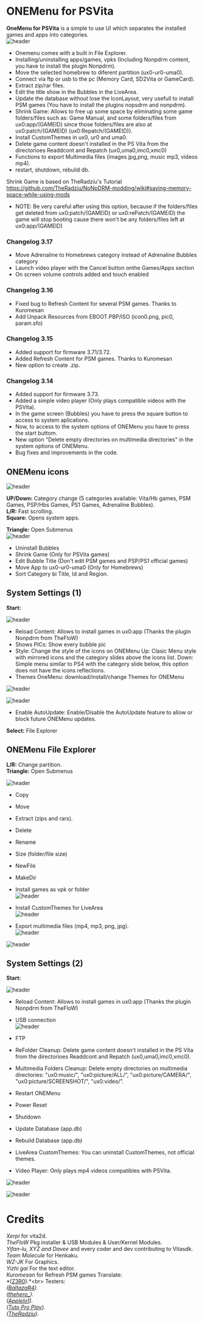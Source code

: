 # ONEMenu for PSVita

**OneMenu for PSVita** is a simple to use UI which separates the installed games and apps into categories.<br>
![header](screenshots/1MENUVITA.png)

- Onemenu comes with a built in File Explorer.
- Installing/uninstalling apps/games, vpks (Including Nonpdrm content, you have to install the plugin Nonpdrm).
- Move the selected homebrew to diferent partition (ux0-ur0-uma0).
- Connect via ftp or usb to the pc (Memory Card, SD2Vita or GameCard).
- Extract zip/rar files.
- Edit the title show in the Bubbles in the LiveArea. 
- Update the database without lose the IconLayout, very usefull to install PSM games (You have to install the plugins nopsdrm and nonpdrm).
- Shrink Game: Allows to free up some space by eliminating some game folders/files such as: Game Manual, and some folders/files from ux0:app/(GAMEID) since those folders/files are also at ux0:patch/(GAMEID) (ux0:Repatch/(GAMEID)). 
- Install CustomThemes in ux0, ur0 and uma0.
- Delete game content doesn't installed in the PS Vita from the directorioes Readdcont and Repatch (ux0,uma0,imc0,xmc0)
- Functions to export Multimedia files (images jpg,png, music mp3, videos mp4).
- restart, shutdown, rebuild db.

Shrink Game is based on TheRadziu's Tutorial https://github.com/TheRadziu/NoNpDRM-modding/wiki#saving-memory-space-while-using-mods
* NOTE: Be very careful after using this option, because if the folders/files get deleted from ux0:patch/(GAMEID) or ux0:rePatch/(GAMEID) the game will stop booting cause there won't be any folders/files left at ux0:app/(GAMEID)

### Changelog 3.17 ###
- Move Adrenaline to Homebrews category instead of Adrenaline Bubbles category<br>
- Launch video player with the Cancel button onthe Games/Apps section<br>
- On screen volume controls added and touch enabled<br>

### Changelog 3.16 ###
- Fixed bug to Refresh Content for several PSM games. Thanks to Kuromesan<br>
- Add Unpack Resources from EBOOT.PBP/ISO (icon0.png, pic0, param.sfo)<br>

### Changelog 3.15 ###
- Added support for firmware 3.71/3.72.<br>
- Added Refresh Content for PSM games. Thanks to Kuromesan<br>
- New option to create .zip.<br>

### Changelog 3.14 ###
- Added support for firmware 3.73.<br>
- Added a simple video player (Only plays compatible videos with the PSVita).<br>
- In the game screen (Bubbles) you have to press the square button to access to system aplications.<br>
- Now, to access to the system options of ONEMenu you have to press the start buttom.<br>
- New option "Delete empty directories on multimedia directories" in the system options of ONEMenu.<br>
- Bug fixes and improvements in the code.<br>

## ONEMenu icons ##

![header](screenshots/1MENUVITA1.png)

**UP/Down:** Category change (5 categories available: Vita/Hb games, PSM Games, PSP/Hbs Games, PS1 Games, Adrenaline Bubbles).<br>
**L/R:** Fast scrolling.<br>
**Square:** Opens system apps.<br>

**Triangle:** Open Submenus<br>
![header](screenshots/1MENUVITA2.png)

- Uninstall Bubbles
- Shrink Game (Only for PSVita games)
- Edit Bubble Title (Don't edit PSM games and PSP/PS1 official games)
- Move App to ux0-ur0-uma0 (Only for Homebrews)
- Sort Category bi Title, Id and Region.

## System Settings (1) ##

**Start:**

![header](screenshots/1MENUVITA3.png)

- Reload Content: Allows to install games in ux0:app (Thanks the plugin Nonpdrm from TheFloW)
- Shows PICs: Show every bubble pic
- Style: Change the style of the icons on ONEMenu
	Up: Clasic Menu style with mirrored icons and the category slides above the icons list.
	Down: Simple menu similar to PS4 with the category slide below, this option does not have the icons reflections.
- Themes OneMenu: download/install/change Themes for ONEMenu

![header](screenshots/themes1.png)

![header](screenshots/themes2.png)

- Enable AutoUpdate: Enable/Disable the AutoUpdate feature to allow or block future ONEMenu updates.

**Select:** File Explorer

## ONEMenu File Explorer ##

**L/R:** Change partition.<br>
**Triangle:** Open Submenus<br>

![header](screenshots/1MENUVITA4.png)

- Copy
- Move
- Extract (zips and rars).

- Delete
- Rename
- Size    (folder/file size)

- NewFile
- MakeDir

- Install games as vpk or folder<br>
![header](screenshots/1MENUVITA5.png)

- Install CustomThemes for LiveArea<br>
![header](screenshots/1MENUVITA6.png)

- Export multimedia files (mp4, mp3, png, jpg).<br>
![header](screenshots/1MENUVITA7.png)

![header](screenshots/1MENUVITA8.png)

## System Settings (2) ##

**Start:**

![header](screenshots/1MENUVITA9.png)

- Reload Content: Allows to install games in ux0:app (Thanks the plugin Nonpdrm from TheFloW)<br>
- USB connection<br>
![header](screenshots/1MENUVITA10.png)

- FTP
- ReFolder Cleanup: Delete game content doesn't installed in the PS Vita from the directorioes Readdcont and Repatch (ux0,uma0,imc0,xmc0).
- Multimedia Folders Cleanup: Delete empty directories on multimedia directories: "ux0:music/", "ux0:picture/ALL/", "ux0:picture/CAMERA/", "ux0:picture/SCREENSHOT/", "ux0:video/".

- Restart ONEMenu
- Power Reset
- Shutdown

- Update Database (app.db)
- Rebuild Database (app.db)

- LiveArea CustomThemes: You can uninstall CustomThemes, not official themes.
- Video Player: Only plays mp4 videos compatibles with PSVita.

![header](screenshots/1MENUVITA11.png)

![header](screenshots/1MENUVITA12.png)

# Credits
*Xerpi* for vita2d.<br>
*TheFloW* Pkg installer & USB Modules & User/Kernel Modules.<br>
*Yifan-lu, XYZ and Davee* and every coder and dev contributing to Vitasdk.<br>
*Team Molecule* for Henkaku.<br>
*WZ-JK* For Graphics.<br>
*Yizhi gai* For the text editor.<br>
*Kuromesan* for Refresh PSM games
Translate:<br>
*([Z3R0](https://twitter.com/Z3R0N3__)).*<br>
Testers:<br>
*([BaltazaR4](https://twitter.com/baltazarregala4)).*<br>
*([thehero_](https://twitter.com/TheheroGAC)).*<br>
*([Applelo1](https://twitter.com/Applelo1)).*<br>
*([Tuto Pro Play](https://twitter.com/Tuto_Pro_Play)).*<br>
*([TheRadziu](https://twitter.com/AluProductions)).*<br>
